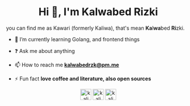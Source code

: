 <h1 align="center">Hi 👋, I'm Kalwabed Rizki</h1>

you can find me as Kawari (formerly Kaliwa), that's mean **Ka**l**wa**bed **Ri**zki.

- 🌱 I’m currently learning Golang, and frontend things

- :question: Ask me about anything

- 📫 How to reach me **kalwabedrzk@pm.me**

- ⚡ Fun fact **love coffee and literature, also open sources**

<p align="center">
<a href="https://dev.to/kalwabed" target="blank"><img align="center" src="https://cdn.jsdelivr.net/npm/simple-icons@3.0.1/icons/dev-dot-to.svg" alt="kaliwa" height="30" width="30" /></a>
<a href="https://linkedin.com/in/kalwabed" target="blank"><img align="center" src="https://cdn.jsdelivr.net/npm/simple-icons@3.0.1/icons/linkedin.svg" alt="kaliwa" height="30" width="30" /></a>
<a href="https://instagram.com/kalwabed" target="blank"><img align="center" src="https://cdn.jsdelivr.net/npm/simple-icons@3.0.1/icons/instagram.svg" alt="kaliwa__" height="30" width="30" /></a>
</p>
